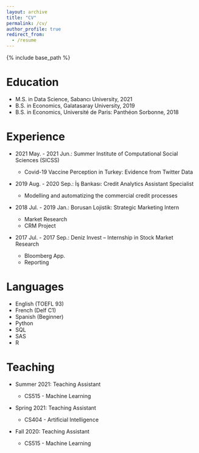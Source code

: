 ```yaml
---
layout: archive
title: "CV"
permalink: /cv/
author_profile: true
redirect_from:
  - /resume
---
```


{% include base_path %}

Education
======
* M.S. in Data Science, Sabancı University, 2021
* B.S. in Economics, Galatasaray University, 2019
* B.S. in Economics, Université de Paris: Panthéon Sorbonne, 2018


Experience
======
* 2021 May. - 2021 Jun.: Summer Institute of Computational Social Sciences (SICSS)
  * Covid-19 Vaccine Perception in Turkey: Evidence from Twitter Data

* 2019 Aug. - 2020 Sep.: İş Bankası: Credit Analytics Assistant Specialist
  * Modelling and automatizing the commercial credit processes

* 2018 Jul. - 2019 Jan.: Borusan Lojistik: Strategic Marketing Intern
  * Market Research
  * CRM Project

* 2017 Jul. - 2017 Sep.: Deniz Invest – Internship in Stock Market Research
  * Bloomberg App.
  * Reporting

  
Languages
======
* English (TOEFL 93)
* French (Delf C1)
* Spanish (Beginner)
* Python
* SQL
* SAS
* R


Teaching
======
* Summer 2021: Teaching Assistant
  * CS515 - Machine Learning

* Spring 2021: Teaching Assistant
  * CS404 - Artificial Intelligence

* Fall 2020: Teaching Assistant
  * CS515 - Machine Learning

